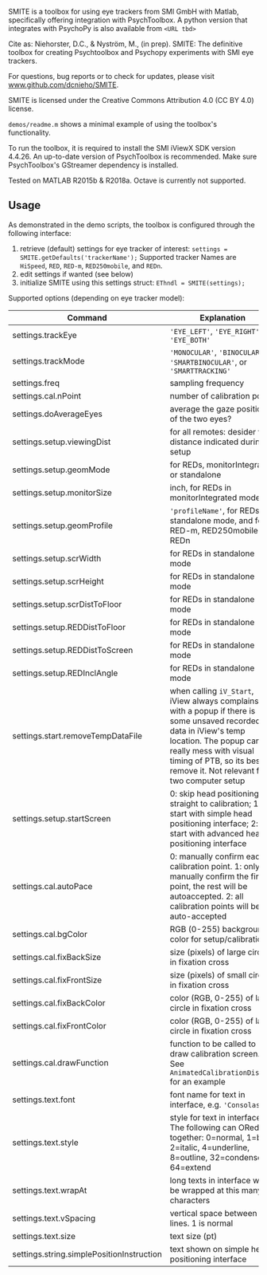 ﻿SMITE is a toolbox for using eye trackers from SMI GmbH with Matlab,
specifically offering integration with PsychToolbox. A python version
that integrates with PsychoPy is also available from `<URL tbd>`

Cite as:
Niehorster, D.C., & Nyström, M., (in prep). SMITE: The definitive
toolbox for creating Psychtoolbox and Psychopy experiments with SMI eye
trackers.

For questions, bug reports or to check for updates, please visit
www.github.com/dcnieho/SMITE. 

SMITE is licensed under the Creative Commons Attribution 4.0 (CC BY 4.0) license.

`demos/readme.m` shows a minimal example of using the toolbox's
functionality.

To run the toolbox, it is required to install the SMI iViewX SDK version
4.4.26. An up-to-date version of PsychToolbox is recommended. Make sure
PsychToolbox's GStreamer dependency is installed.

Tested on MATLAB R2015b & R2018a. Octave is currently not supported.

## Usage
As demonstrated in the demo scripts, the toolbox is configured through
the following interface:
1. retrieve (default) settings for eye tracker of interest: `settings =
SMITE.getDefaults('trackerName');` Supported tracker Names are `HiSpeed`,
`RED`, `RED-m`, `RED250mobile`, and `REDn`.
2. edit settings if wanted (see below)
3. initialize SMITE using this settings struct: `EThndl = SMITE(settings);`

Supported options (depending on eye tracker model):

| Command | Explanation |
| --- | --- |
| settings.trackEye              | `'EYE_LEFT'`, `'EYE_RIGHT'`, or `'EYE_BOTH'` |
| settings.trackMode             | `'MONOCULAR'`, `'BINOCULAR'`, `'SMARTBINOCULAR'`, or `'SMARTTRACKING'` |
| settings.freq                  | sampling frequency |
| settings.cal.nPoint            | number of calibration points |
| settings.doAverageEyes         | average the gaze position of the two eyes? |
| settings.setup.viewingDist     | for all remotes: desider view distance indicated during setup |
| settings.setup.geomMode        | for REDs, monitorIntegrated or standalone |
| settings.setup.monitorSize     | inch, for REDs in monitorIntegrated mode |
| settings.setup.geomProfile     | `'profileName'`, for REDs in standalone mode, and for RED-m, RED250mobile and REDn |
| settings.setup.scrWidth        | for REDs in standalone mode |
| settings.setup.scrHeight       | for REDs in standalone mode |
| settings.setup.scrDistToFloor  | for REDs in standalone mode |
| settings.setup.REDDistToFloor  | for REDs in standalone mode |
| settings.setup.REDDistToScreen | for REDs in standalone mode |
| settings.setup.REDInclAngle    | for REDs in standalone mode |
| settings.start.removeTempDataFile | when calling `iV_Start`, iView always complains with a popup if there is some unsaved recorded data in iView's temp location. The popup can really mess with visual timing of PTB, so its best to remove it. Not relevant for a two computer setup |
| settings.setup.startScreen     | 0: skip head positioning, go straight to calibration; 1: start with simple head positioning interface; 2: start with advanced head positioning interface |
| settings.cal.autoPace          | 0: manually confirm each calibration point. 1: only manually confirm the first point, the rest will be autoaccepted. 2: all calibration points will be auto-accepted |
| settings.cal.bgColor           | RGB (0-255) background color for setup/calibration |
| settings.cal.fixBackSize       | size (pixels) of large circle in fixation cross |
| settings.cal.fixFrontSize      | size (pixels) of small circle in fixation cross |
| settings.cal.fixBackColor      | color (RGB, 0-255) of large circle in fixation cross |
| settings.cal.fixFrontColor     | color (RGB, 0-255) of large circle in fixation cross |
| settings.cal.drawFunction      | function to be called to draw calibration screen. See `AnimatedCalibrationDisplay` for an example |
| settings.text.font             | font name for text in interface, e.g. `'Consolas'` |
| settings.text.style            | style for text in interface. The following can ORed together: 0=normal, 1=bold, 2=italic, 4=underline, 8=outline, 32=condense, 64=extend |
| settings.text.wrapAt           | long texts in interface will be wrapped at this many characters |
| settings.text.vSpacing         | vertical space between lines. 1 is normal |
| settings.text.size             | text size (pt) |
| settings.string.simplePositionInstruction  | text shown on simple head positioning interface |

